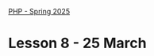 [PHP - Spring 2025](https://github.com/arturomorarioja-kea/WD_PHP_F25/blob/main/README.md)

# Lesson 8 - 25 March

[--> THEY SHOULD INSTALL COMPOSER BEFOREHAND]: #

[--> git clone https://github.com/arturomorarioja/php_unit_test_sample.git - use it to illustrate why unit tests]: #
[--> download PHPUnit slides]: #
[--> Two companies I visited use PHP]: #

[--> Mailer + signup/login demo]: #
[--> Composer demo with fakerphp/faker]: #
[--> UT start with the ut sample only with AAA, then sum (different asserts), then data providers in the ut sample, then data providers and exceptions in the length converter]: #
[--> Data providers from PHPUnit 9.5 to 11.5: besides #DataProvider('name') instead of the JavaDoc, remember the use at the top]: #
[--> Deployment!!!]: #

[## In-class exercise]: #
[--> Some code they can write UT on and which has a class with several business logic methods]: #

[## Homework]: #
[Check out the slide decks **Composer**, **Introduction to Unit Testing**, and **PHPUnit**]: #
[Check out these code samples:]: #
[- PHPUnit:]: #
[  - Sum(https://github.com/arturomorarioja/php_sum_unit_tests)]: #
[  - Length converter(https://github.com/arturomorarioja/php_length_converter_unit_tests)]: #
[  - HTML 2 Markdown(https://github.com/arturomorarioja/php_markdown_to_html)]: #
[- Films REST API(https://github.com/arturomorarioja/php_films_rest_api)]: #
[- Mailer(https://github.com/arturomorarioja/php_mailer)]: #
[- Sign up and log in with email validation(https://github.com/arturomorarioja/php_signup_login)]: #

[### Exercises]: #
[- Write better unit tests for the HTML 2 Markdown application so that they catch errors]: #

[--> Next week]: #
[--> HTML 2 Markdown solution: https://github.com/arturomorarioja/php_markdown_to_html_unit_tests]: #
